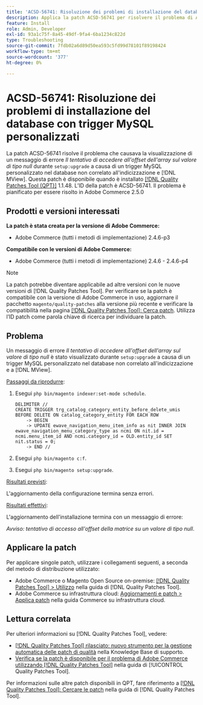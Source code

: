```yaml
---
title: 'ACSD-56741: Risoluzione dei problemi di installazione del database con trigger MySQL personalizzati'
description: Applica la patch ACSD-56741 per risolvere il problema di Adobe Commerce, dove un messaggio di errore *Tentativo di accedere all’offset dell’array sul valore di tipo null* viene visualizzato durante "setup:upgrade" a causa di un trigger MySQL personalizzato nel database non correlato all’indicizzazione e  [!DNL MView].
feature: Install
role: Admin, Developer
exl-id: 93a1c75f-8a45-49df-9fa4-6ba1234c822d
type: Troubleshooting
source-git-commit: 7fdb02a6d89d50ea593c5fd99d78101f89198424
workflow-type: tm+mt
source-wordcount: '377'
ht-degree: 0%

---
```


# ACSD-56741: Risoluzione dei problemi di installazione del database con trigger MySQL personalizzati

La patch ACSD-56741 risolve il problema che causava la visualizzazione di un messaggio di errore *Il tentativo di accedere all&#39;offset dell&#39;array sul valore di tipo null* durante `setup:upgrade` a causa di un trigger MySQL personalizzato nel database non correlato all&#39;indicizzazione e [!DNL MView]. Questa patch è disponibile quando è installato [[!DNL Quality Patches Tool (QPT)]](https://experienceleague.adobe.com/en/docs/commerce-operations/tools/quality-patches-tool/quality-patches-tool-to-self-serve-quality-patches) 1.1.48. L’ID della patch è ACSD-56741. Il problema è pianificato per essere risolto in Adobe Commerce 2.5.0

## Prodotti e versioni interessati

**La patch è stata creata per la versione di Adobe Commerce:**

* Adobe Commerce (tutti i metodi di implementazione) 2.4.6-p3

**Compatibile con le versioni di Adobe Commerce:**

* Adobe Commerce (tutti i metodi di implementazione) 2.4.6 - 2.4.6-p4

>[!NOTE]
>
>La patch potrebbe diventare applicabile ad altre versioni con le nuove versioni di [!DNL Quality Patches Tool]. Per verificare se la patch è compatibile con la versione di Adobe Commerce in uso, aggiornare il pacchetto `magento/quality-patches` alla versione più recente e verificare la compatibilità nella pagina [[!DNL Quality Patches Tool]: Cerca patch](https://experienceleague.adobe.com/tools/commerce-quality-patches/index.html). Utilizza l’ID patch come parola chiave di ricerca per individuare la patch.

## Problema

Un messaggio di errore *Il tentativo di accedere all&#39;offset dell&#39;array sul valore di tipo null* è stato visualizzato durante `setup:upgrade` a causa di un trigger MySQL personalizzato nel database non correlato all&#39;indicizzazione e a [!DNL MView].

<u>Passaggi da riprodurre</u>:

1. Esegui `php bin/magento indexer:set-mode schedule`.

   ```
   DELIMITER //
   CREATE TRIGGER trg_catalog_category_entity_before_delete_umis BEFORE DELETE ON catalog_category_entity FOR EACH ROW
       -> BEGIN
       -> UPDATE ewave_navigation_menu_item_info as nit INNER JOIN ewave_navigation_menu_category_type as ncmi ON nit.id = ncmi.menu_item_id AND ncmi.category_id = OLD.entity_id SET nit.status = 0;
       -> END //
   ```

1. Esegui `php bin/magento c:f`.
1. Esegui `php bin/magento setup:upgrade`.

<u>Risultati previsti</u>:

L&#39;aggiornamento della configurazione termina senza errori.

<u>Risultati effettivi</u>:

L&#39;aggiornamento dell&#39;installazione termina con un messaggio di errore:

*Avviso: tentativo di accesso all&#39;offset della matrice su un valore di tipo null*.

## Applicare la patch

Per applicare singole patch, utilizzare i collegamenti seguenti, a seconda del metodo di distribuzione utilizzato:

* Adobe Commerce o Magento Open Source on-premise: [[!DNL Quality Patches Tool] > Utilizzo](/help/tools/quality-patches-tool/usage.md) nella guida di [!DNL Quality Patches Tool].
* Adobe Commerce su infrastruttura cloud: [Aggiornamenti e patch > Applica patch](https://experienceleague.adobe.com/docs/commerce-cloud-service/user-guide/develop/upgrade/apply-patches.html) nella guida Commerce su infrastruttura cloud.

## Lettura correlata

Per ulteriori informazioni su [!DNL Quality Patches Tool], vedere:

* [[!DNL Quality Patches Tool] rilasciato: nuovo strumento per la gestione automatica delle patch di qualità](https://experienceleague.adobe.com/en/docs/commerce-operations/tools/quality-patches-tool/quality-patches-tool-to-self-serve-quality-patches) nella Knowledge Base di supporto.
* [Verifica se la patch è disponibile per il problema di Adobe Commerce utilizzando  [!DNL Quality Patches Tool]](/help/tools/quality-patches-tool/patches-available-in-qpt/check-patch-for-magento-issue-with-magento-quality-patches.md) nella guida di [!UICONTROL Quality Patches Tool].


Per informazioni sulle altre patch disponibili in QPT, fare riferimento a [[!DNL Quality Patches Tool]: Cercare le patch](https://experienceleague.adobe.com/tools/commerce-quality-patches/index.html) nella guida di [!DNL Quality Patches Tool].
